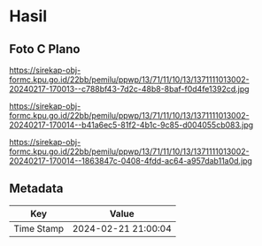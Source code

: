 # Hasil

## Foto C Plano

https://sirekap-obj-formc.kpu.go.id/22bb/pemilu/ppwp/13/71/11/10/13/1371111013002-20240217-170013--c788bf43-7d2c-48b8-8baf-f0d4fe1392cd.jpg

https://sirekap-obj-formc.kpu.go.id/22bb/pemilu/ppwp/13/71/11/10/13/1371111013002-20240217-170014--b41a6ec5-81f2-4b1c-9c85-d004055cb083.jpg

https://sirekap-obj-formc.kpu.go.id/22bb/pemilu/ppwp/13/71/11/10/13/1371111013002-20240217-170014--1863847c-0408-4fdd-ac64-a957dab11a0d.jpg


## Metadata

| Key        | Value               |
| ---------- | ------------------- |
| Time Stamp | 2024-02-21 21:00:04 |




